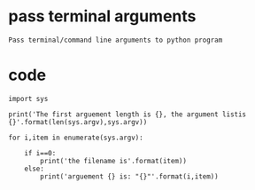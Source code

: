 # pass terminal arguments

    Pass terminal/command line arguments to python program
    
# code

    import sys
    
    print('The first arguement length is {}, the argument listis {}'.format(len(sys.argv),sys.argv))

    for i,item in enumerate(sys.argv):
        
        if i==0:
            print('the filename is'.format(item))
        else:
            print('arguement {} is: "{}"'.format(i,item))
